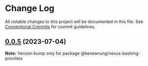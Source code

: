 # Change Log

All notable changes to this project will be documented in this file.
See [Conventional Commits](https://conventionalcommits.org) for commit guidelines.

## [0.0.5](https://github.com/keneanung/nexus-scripts/compare/@keneanung/nexus-bashing-priorities@0.0.4...@keneanung/nexus-bashing-priorities@0.0.5) (2023-07-04)

**Note:** Version bump only for package @keneanung/nexus-bashing-priorities
